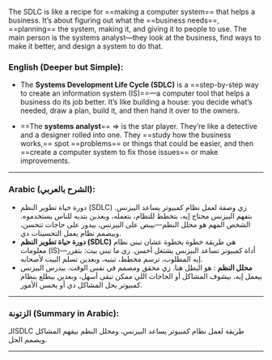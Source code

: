 
The SDLC is like a recipe for ==making a computer system== that helps a business. It’s about figuring out what the ==business needs==, ==planning== the system, making it, and giving it to people to use. The main person is the systems analyst—they look at the business, find ways to make it better, and design a system to do that.

### English (Deeper but Simple):  
- The **Systems Development Life Cycle (SDLC)** is a ==step-by-step way to create an information system (IS)==—a computer tool that helps a business do its job better. It’s like building a house: you decide what’s needed, draw a plan, build it, and then hand it over to the owners.


- ==The **systems analyst**== => is the star player. They’re like a detective and a designer rolled into one. They ==study how the business works,== spot ==problems== or things that could be easier, and then ==create a computer system to fix those issues== or make improvements.  

---

### Arabic (الشرح بالعربي):  
- دورة حياة تطوير النظم (SDLC) زي وصفة لعمل نظام كمبيوتر يساعد البيزنس. بتفهم البيزنس محتاج إيه، بتخطط للنظام، بتعمله، وبعدين بتديه للناس يستخدموه. الشخص المهم هو محلل النظم—بيبص على البيزنس، بيدور على حاجات تتحسن، وبيصمم نظام يعمل التحسينات دي.  
- **دورة حياة تطوير النظم (SDLC)** هي طريقة خطوة بخطوة عشان تبني نظام معلومات (IS)—أداة كمبيوتر تساعد البيزنس يشتغل أحسن. زي ما تبني بيت: بتقرر إيه المطلوب، ترسم مخطط، تبنيه، وبعدين تسلم البيت لأصحابه.  
- **محلل النظم**  : هو البطل هنا. زي محقق ومصمم في نفس الوقت. بيدرس البيزنس بيعمل إيه، بيشوف المشاكل أو الحاجات اللي ممكن تبقى أسهل، وبعدين بيطلع بنظام كمبيوتر يحل المشاكل دي أو يحسن الأمور.  

---

### الزتونة (Summary in Arabic):  
الـSDLC طريقة لعمل نظام كمبيوتر يساعد البيزنس، ومحلل النظم بيفهم المشاكل ويصمم الحل.  

---

